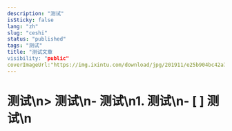 ```yaml
---
description: "测试"
isSticky: false
lang: "zh"
slug: "ceshi"
status: "published"
tags: "测试"
title: "测试文章
visibility: "public"
coverImageUrl:"https://img.ixintu.com/download/jpg/201911/e25b904bc42a74d7d77aed81e66d772c.jpg"
---
```

# 测试\n> 测试\n- 测试\n1. 测试\n- [ ]  测试\n
